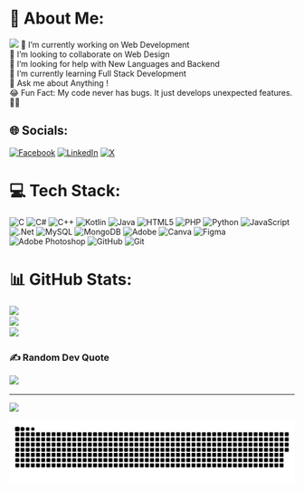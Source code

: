 # 💫 About Me:
     
  

<img src="https://readme-typing-svg.herokuapp.com/?font=Kaushan+Script&size=32&center=true&vCenter=true&width=440&height=45&color=FF6347&background=00000000&duration=4000&lines=Hello%2C+I'm+Sohan+Shiri!;Every+line+of+code+alters+destiny.;" />
🔭 I’m currently working on Web Development <br>👯 I’m looking to collaborate on Web Design <br>🤝 I’m looking for help with New Languages and Backend<br>🌱 I’m currently learning Full Stack Development <br>💬 Ask me about Anything !<br>😂 Fun Fact: My code never has bugs. It just develops unexpected features. 🐛✨


## 🌐 Socials:
[![Facebook](https://img.shields.io/badge/Facebook-%231877F2.svg?logo=Facebook&logoColor=white)](https://facebook.com/https://www.facebook.com/profile.php?id=61556559071833) [![LinkedIn](https://img.shields.io/badge/LinkedIn-%230077B5.svg?logo=linkedin&logoColor=white)](https://linkedin.com/in/https://www.linkedin.com/in/sohanshiri/) [![X](https://img.shields.io/badge/X-black.svg?logo=X&logoColor=white)](https://x.com/https://x.com/Sohan_Shiri) 

# 💻 Tech Stack:
![C](https://img.shields.io/badge/c-%2300599C.svg?style=for-the-badge&logo=c&logoColor=white) ![C#](https://img.shields.io/badge/c%23-%23239120.svg?style=for-the-badge&logo=csharp&logoColor=white) ![C++](https://img.shields.io/badge/c++-%2300599C.svg?style=for-the-badge&logo=c%2B%2B&logoColor=white) ![Kotlin](https://img.shields.io/badge/kotlin-%237F52FF.svg?style=for-the-badge&logo=kotlin&logoColor=white) ![Java](https://img.shields.io/badge/java-%23ED8B00.svg?style=for-the-badge&logo=openjdk&logoColor=white) ![HTML5](https://img.shields.io/badge/html5-%23E34F26.svg?style=for-the-badge&logo=html5&logoColor=white) ![PHP](https://img.shields.io/badge/php-%23777BB4.svg?style=for-the-badge&logo=php&logoColor=white) ![Python](https://img.shields.io/badge/python-3670A0?style=for-the-badge&logo=python&logoColor=ffdd54) ![JavaScript](https://img.shields.io/badge/javascript-%23323330.svg?style=for-the-badge&logo=javascript&logoColor=%23F7DF1E) ![.Net](https://img.shields.io/badge/.NET-5C2D91?style=for-the-badge&logo=.net&logoColor=white) ![MySQL](https://img.shields.io/badge/mysql-4479A1.svg?style=for-the-badge&logo=mysql&logoColor=white) ![MongoDB](https://img.shields.io/badge/MongoDB-%234ea94b.svg?style=for-the-badge&logo=mongodb&logoColor=white) ![Adobe](https://img.shields.io/badge/adobe-%23FF0000.svg?style=for-the-badge&logo=adobe&logoColor=white) ![Canva](https://img.shields.io/badge/Canva-%2300C4CC.svg?style=for-the-badge&logo=Canva&logoColor=white) ![Figma](https://img.shields.io/badge/figma-%23F24E1E.svg?style=for-the-badge&logo=figma&logoColor=white) ![Adobe Photoshop](https://img.shields.io/badge/adobe%20photoshop-%2331A8FF.svg?style=for-the-badge&logo=adobe%20photoshop&logoColor=white) ![GitHub](https://img.shields.io/badge/github-%23121011.svg?style=for-the-badge&logo=github&logoColor=white) ![Git](https://img.shields.io/badge/git-%23F05033.svg?style=for-the-badge&logo=git&logoColor=white)
# 📊 GitHub Stats:
![](https://github-readme-stats.vercel.app/api?username=SohanShiri&theme=dark&hide_border=false&include_all_commits=false&count_private=false)<br/>
![](https://github-readme-streak-stats.herokuapp.com/?user=SohanShiri&theme=dark&hide_border=false)<br/>
![](https://github-readme-stats.vercel.app/api/top-langs/?username=SohanShiri&theme=dark&hide_border=false&include_all_commits=false&count_private=false&layout=compact)

### ✍️ Random Dev Quote
![](https://quotes-github-readme.vercel.app/api?type=horizontal&theme=radical)

---
[![](https://visitcount.itsvg.in/api?id=SohanShiri&icon=2&color=13)](https://visitcount.itsvg.in)

<!-- Proudly created with GPRM ( https://gprm.itsvg.in ) -->

<picture>
  <source media="(prefers-color-scheme: dark)" srcset="https://raw.githubusercontent.com/SohanShiri/SohanShiri/output/github-snake-dark.svg" />
  <source media="(prefers-color-scheme: light)" srcset="https://raw.githubusercontent.com/SohanShiri/SohanShiri/output/github-snake.svg" />
  <img alt="github-snake" src="https://raw.githubusercontent.com/SohanShiri/SohanShiri/output/github-snake.svg" />
</picture>

<!-- Proudly created with GPRM ( https://gprm.itsvg.in ) -->
